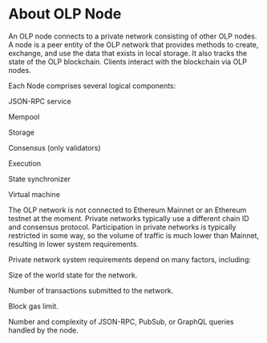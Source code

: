 # About OLP Node

An OLP node connects to a private network consisting of other OLP nodes. A node is a peer entity of the OLP network that  provides methods to create, exchange, and use the data that exists in local storage. It also tracks the state of the OLP blockchain. Clients interact with the blockchain via OLP nodes. 

Each Node comprises several logical components:

  JSON-RPC service

  Mempool

  Storage

  Consensus (only validators)

  Execution

  State synchronizer

  Virtual machine

The OLP network is not connected to Ethereum Mainnet or an Ethereum testnet at the moment. 
Private networks typically use a different chain ID and consensus protocol. Participation in private networks is typically restricted in some way, so the volume of traffic is much lower than Mainnet, resulting in lower system requirements.
 
Private network system requirements depend on many factors, including:

  Size of the world state for the network.

  Number of transactions submitted to the network.

  Block gas limit.

  Number and complexity of JSON-RPC, PubSub, or GraphQL queries handled by the node.
